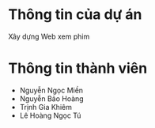 # Thông tin của dự án 
 Xây dựng Web xem phim
# Thông tin thành viên
- Nguyễn Ngọc Miền
- Nguyễn Bảo Hoàng
- Trịnh Gia Khiêm
- Lê Hoàng Ngọc Tú
# 
